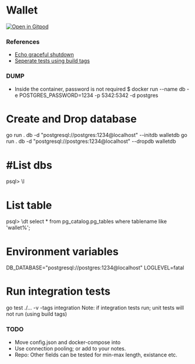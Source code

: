# Wallet
[![Open in Gitpod](https://gitpod.io/button/open-in-gitpod.svg)](https://gitpod.io/#https://github.com/polarbit/bluelabs-wallet)



### References
- [Echo graceful shutdown](https://echo.labstack.com/cookbook/graceful-shutdown/)
- [Seperate tests using build tags](https://mickey.dev/posts/go-build-tags-testing/)



### DUMP
- Inside the container, password is not required
$ docker run --name db -e POSTGRES_PASSWORD=1234 -p 5342:5342 -d postgres


# Create and Drop database
go run . db -d "postgresql://postgres:1234@localhost" --initdb walletdb
go run . db -d "postgresql://postgres:1234@localhost" --dropdb walletdb

# #List dbs
psql> \l
# List table
psql> \dt
select * from pg_catalog.pg_tables where tablename like 'wallet%';

# Environment variables
DB_DATABASE="postgresql://postgres:1234@localhost"
LOGLEVEL=fatal 

# Run integration tests
go test ./...  -v -tags integration
Note: if integration tests run; unit tests will not run (using build tags)


### TODO
- Move config.json and docker-compose into
- Use connection pooling; or add to your notes.
- Repo: Other fields can be tested for min-max length, existance etc.
